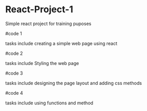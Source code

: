 # React-Project-1

Simple react project for training puposes

#code 1

tasks include creating a simple web page using react

#code 2 

tasks include Styling the web page 

#code 3

tasks include designing the page layout and adding css methods

#code 4

tasks include using functions and method
